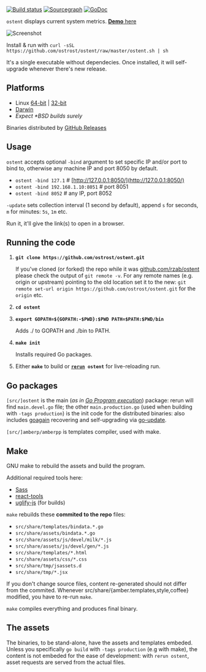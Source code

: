 [![Build status](https://secure.travis-ci.org/ostrost/ostent.png?branch=master)](https://travis-ci.org/ostrost/ostent)
[![Sourcegraph](https://sourcegraph.com/api/repos/github.com/ostrost/ostent/.badges/status.png)](https://sourcegraph.com/github.com/ostrost/ostent)
[![GoDoc](https://godoc.org/github.com/ostrost/ostent?status.svg)](https://godoc.org/github.com/ostrost/ostent)

`ostent` displays current system metrics. [**Demo** here](http://demo.ostrost.com/)

![Screenshot](https://www.ostrost.com/ostent/screenshot.png)

Install & run with `curl -sSL https://github.com/ostrost/ostent/raw/master/ostent.sh | sh`

It's a single executable without dependecies. Once installed,
it will self-upgrade whenever there's new release.

Platforms
---------

   - Linux [64-bit](https://github.com/ostrost/ostent/releases/download/v0.1.9/Linux.x86_64) | [32-bit](https://github.com/ostrost/ostent/releases/download/v0.1.9/Linux.i686)
   - [Darwin](https://github.com/ostrost/ostent/releases/download/v0.1.9/Darwin.x86_64)
   - _Expect \*BSD builds surely_

Binaries distributed by [GitHub Releases](https://github.com/ostrost/ostent/releases)

Usage
-----

`ostent` accepts optional `-bind` argument to set specific IP and/or port to bind to, otherwise any machine IP and port 8050 by default.

   - `ostent -bind 127.1` # [http://127.0.0.1:8050/](http://127.0.0.1:8050/)
   - `ostent -bind 192.168.1.10:8051` # port 8051
   - `ostent -bind 8052` # any IP, port 8052

`-update` sets collection interval (1 second by default), append `s` for seconds, `m` for minutes: `5s`, `1m` etc.

Run it, it'll give the link(s) to open in a browser.

Running the code
----------------

1. **`git clone https://github.com/ostrost/ostent.git`**

   If you've cloned (or forked) the repo while it was [github.com/rzab/ostent](https://github.com/rzab/ostent)
   please check the output of `git remote -v`. For any remote names (e.g. origin or upstream) pointing to the old location
   set it to the new: `git remote set-url origin https://github.com/ostrost/ostent.git` for the `origin` etc.

2. **`cd ostent`**

3. **`export GOPATH=${GOPATH:-$PWD}:$PWD PATH=$PATH:$PWD/bin`**

   Adds ./ to GOPATH and ./bin to PATH.

4. **`make init`**

   Installs required Go packages.

5. Either **`make`** to build or **[`rerun`](https://github.com/skelterjohn/rerun)` ostent`** for live-reloading run.

Go packages
-----------

`[src/]ostent` is the main (_as in [Go Program execution](http://golang.org/ref/spec#Program_execution)_) package:
rerun will find `main.devel.go` file; the other `main.production.go` (used when building with `-tags production`)
is the init code for the distributed binaries: also includes
[goagain](https://github.com/rcrowley/goagain) recovering and self-upgrading via [go-update](https://github.com/inconshreveable/go-update).

`[src/]amberp/amberpp` is templates compiler, used with make.

Make
----

GNU make to rebuild the assets and build the program.

Additional required tools here:
- [Sass](http://sass-lang.com/install)
- [react-tools](https://www.npmjs.org/package/react-tools)
- [uglify-js](https://www.npmjs.org/package/uglify-js) (for builds)

`make` rebuilds these **commited to the repo** files:
- `src/share/templates/bindata.*.go`
- `src/share/assets/bindata.*.go`
- `src/share/assets/js/devel/milk/*.js`
- `src/share/assets/js/devel/gen/*.js`
- `src/share/templates/*.html`
- `src/share/assets/css/*.css`
- `src/share/tmp/jsassets.d`
- `src/share/tmp/*.jsx`

If you don't change source files, content re-generated should not differ from the commited.
Whenever src/share/{amber.templates,style,coffee} modified, you have to re-run `make`.

`make` compiles everything and produces final binary.

The assets
----------

The binaries, to be stand-alone, have the assets and templates embeded.
Unless you specifically `go build` with `-tags production` (e.g with make),
the content is not embeded for the ease of development:
with `rerun ostent`, asset requests are served from the actual files.

